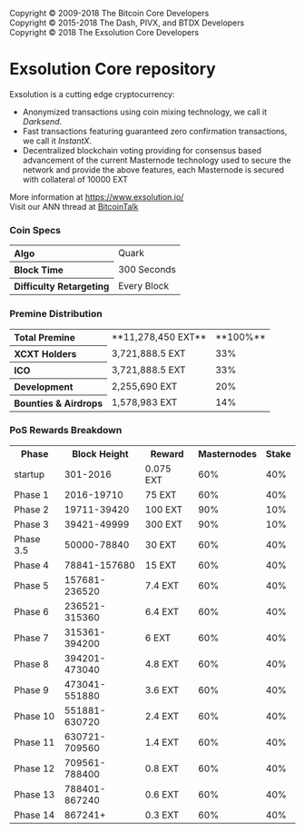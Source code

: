 Copyright © 2009-2018 The Bitcoin Core Developers  
Copyright © 2015-2018 The Dash, PIVX, and BTDX Developers  
Copyright © 2018 The Exsolution Core Developers  

Exsolution Core repository
=====================================

Exsolution is a cutting edge cryptocurrency:
- Anonymized transactions using coin mixing technology, we call it _Darksend_.
- Fast transactions featuring guaranteed zero confirmation transactions, we call it _InstantX_.
- Decentralized blockchain voting providing for consensus based advancement of the current Masternode
  technology used to secure the network and provide the above features, each Masternode is secured
  with collateral of 10000 EXT

More information at https://www.exsolution.io/  
Visit our ANN thread at [BitcoinTalk](https://bitcointalk.org/index.php?topic=2900195)

### Coin Specs
<table>
<tr><th align="left">Algo</th><td>Quark</td></tr>
<tr><th align="left">Block Time</th><td>300 Seconds</td></tr>
<tr><th align="left">Difficulty Retargeting</th><td>Every Block</td></tr>
</table>


### Premine Distribution

<table>
<tr><th align="left">Total Premine</th><td>**11,278,450 EXT**</td><td>**100%**</td></tr>
<tr><th align="left">XCXT Holders</th><td>3,721,888.5 EXT</td><td>33%</td></tr>
<tr><th align="left">ICO</th><td>3,721,888.5 EXT</td><td>33%</td></tr>
<tr><th align="left">Development</th><td>2,255,690 EXT</td><td>20%</td></tr>
<tr><th align="left">Bounties & Airdrops</th><td>1,578,983 EXT</td><td>14%</td></tr>
</table>


### PoS Rewards Breakdown

<table>
<th>Phase</th><th>Block Height</th><th>Reward</th><th>Masternodes</th><th>Stake</th>
<tr><td>startup</td><td>301-2016</td><td>0.075 EXT</td><td>60% </td><td>40% </td></tr>
<tr><td>Phase 1</td><td>2016-19710</td><td>75 EXT</td><td>60% </td><td>40% </td></tr>
<tr><td>Phase 2</td><td>19711-39420</td><td>100 EXT</td><td>90% </td><td>10% </td></tr>
<tr><td>Phase 3</td><td>39421-49999</td><td>300 EXT</td><td>90% </td><td>10% </td></tr>
<tr><td>Phase 3.5</td><td>50000-78840</td><td>30 EXT</td><td>60% </td><td>40% </td></tr>
<tr><td>Phase 4</td><td>78841-157680</td><td>15 EXT</td><td>60% </td><td>40% </td></tr>
<tr><td>Phase 5</td><td>157681-236520</td><td>7.4 EXT</td><td>60% </td><td>40% </td></tr>
<tr><td>Phase 6</td><td>236521-315360</td><td>6.4 EXT</td><td>60% </td><td>40% </td></tr>
<tr><td>Phase 7</td><td>315361-394200</td><td>6 EXT</td><td>60% </td><td>40% </td></tr>
<tr><td>Phase 8</td><td>394201-473040</td><td>4.8 EXT</td><td>60% </td><td>40% </td></tr>
<tr><td>Phase 9</td><td>473041-551880</td><td>3.6 EXT</td><td>60% </td><td>40% </td></tr>
<tr><td>Phase 10</td><td>551881-630720</td><td>2.4 EXT</td><td>60% </td><td>40% </td></tr>
<tr><td>Phase 11</td><td>630721-709560</td><td>1.4 EXT</td><td>60% </td><td>40% </td></tr>
<tr><td>Phase 12</td><td>709561-788400</td><td>0.8 EXT</td><td>60% </td><td>40% </td></tr>
<tr><td>Phase 13</td><td>788401-867240</td><td>0.6 EXT</td><td>60% </td><td>40% </td></tr>
<tr><td>Phase 14</td><td>867241+</td><td>0.3 EXT</td><td>60% </td><td>40% </td></tr>
</table>
